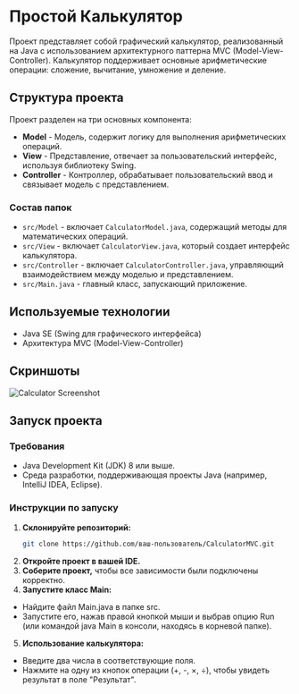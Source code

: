 # Простой Калькулятор

Проект представляет собой графический калькулятор, реализованный на Java с использованием архитектурного паттерна MVC (Model-View-Controller). Калькулятор поддерживает основные арифметические операции: сложение, вычитание, умножение и деление.

## Структура проекта

Проект разделен на три основных компонента:

- **Model** - Модель, содержит логику для выполнения арифметических операций.
- **View** - Представление, отвечает за пользовательский интерфейс, используя библиотеку Swing.
- **Controller** - Контроллер, обрабатывает пользовательский ввод и связывает модель с представлением.

### Состав папок

- `src/Model` - включает `CalculatorModel.java`, содержащий методы для математических операций.
- `src/View` - включает `CalculatorView.java`, который создает интерфейс калькулятора.
- `src/Controller` - включает `CalculatorController.java`, управляющий взаимодействием между моделью и представлением.
- `src/Main.java` - главный класс, запускающий приложение.

## Используемые технологии

- Java SE (Swing для графического интерфейса)
- Архитектура MVC (Model-View-Controller)

## Скриншоты

![Calculator Screenshot](screenshot.png)

## Запуск проекта

### Требования

- Java Development Kit (JDK) 8 или выше.
- Среда разработки, поддерживающая проекты Java (например, IntelliJ IDEA, Eclipse).

### Инструкции по запуску

1. **Склонируйте репозиторий:**
   ```bash
   git clone https://github.com/ваш-пользователь/CalculatorMVC.git
2. **Откройте проект в вашей IDE.**
3. **Соберите проект,** чтобы все зависимости были подключены корректно.
4. **Запустите класс Main:**
- Найдите файл Main.java в папке src.
- Запустите его, нажав правой кнопкой мыши и выбрав опцию Run (или командой java Main в консоли, находясь в корневой папке).
5. **Использование калькулятора:**
- Введите два числа в соответствующие поля.
- Нажмите на одну из кнопок операции (+, -, ×, ÷), чтобы увидеть результат в поле "Результат".
